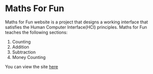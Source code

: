 # Maths For Fun

Maths for Fun website is a project that designs a working interface that satisfies the Human
Computer Interface(HCI) principles. Maths for Fun teaches the following sections:

1. Counting 
2. Addition
3. Subtraction
4. Money Counting

You can view the site [here](http://omkar661998.epizy.com)
